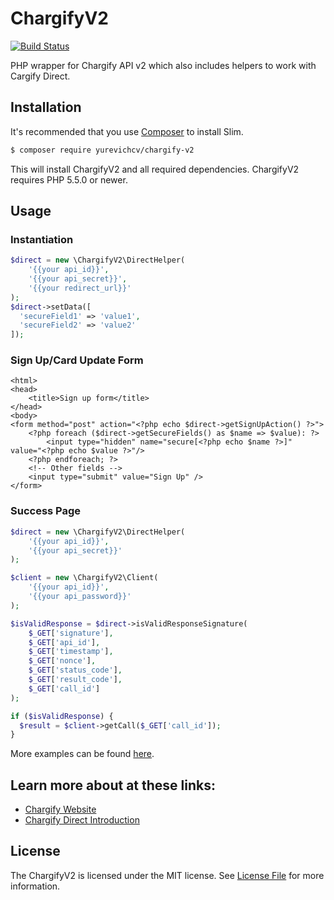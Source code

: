 # ChargifyV2

[![Build Status](https://travis-ci.org/yurevichcv/ChargifyV2.svg?branch=master)](https://travis-ci.org/yurevichcv/ChargifyV2)

PHP wrapper for Chargify API v2 which also includes helpers to work with Cargify Direct.

## Installation

It's recommended that you use [Composer](https://getcomposer.org/) to install Slim.

```bash
$ composer require yurevichcv/chargify-v2
```

This will install ChargifyV2 and all required dependencies. ChargifyV2 requires PHP 5.5.0 or newer.

## Usage

### Instantiation
```php
$direct = new \ChargifyV2\DirectHelper(
    '{{your api_id}}',
    '{{your api_secret}}',
    '{{your redirect_url}}'
);
$direct->setData([
  'secureField1' => 'value1',
  'secureField2' => 'value2'
]);
```

### Sign Up/Card Update Form
```phtml
<html>
<head>
    <title>Sign up form</title>
</head>
<body>
<form method="post" action="<?php echo $direct->getSignUpAction() ?>">
    <?php foreach ($direct->getSecureFields() as $name => $value): ?>
        <input type="hidden" name="secure[<?php echo $name ?>]" value="<?php echo $value ?>"/>
    <?php endforeach; ?>
    <!-- Other fields -->
    <input type="submit" value="Sign Up" />
</form>
```

### Success Page
```php
$direct = new \ChargifyV2\DirectHelper(
    '{{your api_id}}',
    '{{your api_secret}}'
);

$client = new \ChargifyV2\Client(
    '{{your api_id}}',
    '{{your api_password}}'
);

$isValidResponse = $direct->isValidResponseSignature(
    $_GET['signature'],
    $_GET['api_id'],
    $_GET['timestamp'],
    $_GET['nonce'],
    $_GET['status_code'],
    $_GET['result_code'],
    $_GET['call_id']
);

if ($isValidResponse) {
  $result = $client->getCall($_GET['call_id']);
}
```

More examples can be found [here](examples).

## Learn more about at these links:
- [Chargify Website](https://www.chargify.com)
- [Chargify Direct Introduction](https://docs.chargify.com/chargify-direct-introduction)

## License

The ChargifyV2 is licensed under the MIT license. See [License File](LICENSE) for more information.
